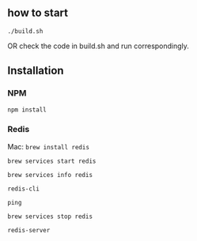 ## how to start

```./build.sh```

OR check the code in build.sh and run correspondingly.

## Installation

### NPM

```npm install```


### Redis

Mac:
```brew install redis```

```brew services start redis```

```brew services info redis```

```redis-cli```

```ping```

```brew services stop redis```

```redis-server```

<!-- setting at /usr/local/etc/redis.conf -->

